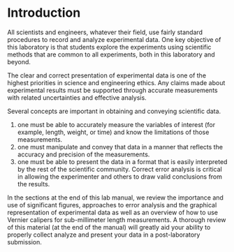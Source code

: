 # Introduction

All scientists and engineers, whatever their field, use fairly standard procedures to record and analyze experimental data. One key objective of this laboratory is that students explore the experiments using scientific methods that are common to all experiments, both in this laboratory and beyond.

The clear and correct presentation of experimental data is one of the highest priorities in science and engineering ethics. Any claims made about experimental results must be supported through accurate measurements with related uncertainties and effective analysis.

Several concepts are important in obtaining and conveying scientific data.

1. one must be able to accurately measure the variables of interest (for example, length, weight, or time) and know the limitations of those measurements.
2. one must manipulate and convey that data in a manner that reflects the accuracy and precision of the measurements.
3. one must be able to present the data in a format that is easily interpreted by the rest of the scientific community. Correct error analysis is critical in allowing the experimenter and others to draw valid conclusions from the results.

In the sections at the end of this lab manual, we review the importance and use of significant figures, approaches to error analysis and the graphical representation of experimental data as well as an overview of how to use Vernier calipers for sub-millimeter length measurements. A thorough review of this material (at the end of the manual) will greatly aid your ability to properly collect analyze and present your data in a post-laboratory submission.

